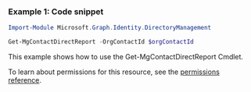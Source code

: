 ### Example 1: Code snippet

```powershellImport-Module Microsoft.Graph.Identity.DirectoryManagement

Get-MgContactDirectReport -OrgContactId $orgContactId
```
This example shows how to use the Get-MgContactDirectReport Cmdlet.
To learn about permissions for this resource, see the [permissions reference](/graph/permissions-reference).


